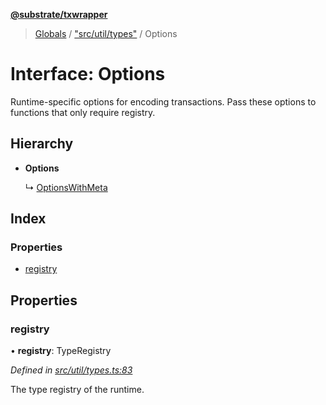 **[@substrate/txwrapper](../README.md)**

> [Globals](../globals.md) / ["src/util/types"](../modules/_src_util_types_.md) / Options

# Interface: Options

Runtime-specific options for encoding transactions. Pass these options to
functions that only require registry.

## Hierarchy

* **Options**

  ↳ [OptionsWithMeta](_src_util_types_.optionswithmeta.md)

## Index

### Properties

* [registry](_src_util_types_.options.md#registry)

## Properties

### registry

•  **registry**: TypeRegistry

*Defined in [src/util/types.ts:83](https://github.com/paritytech/txwrapper/blob/bb152d3/src/util/types.ts#L83)*

The type registry of the runtime.
